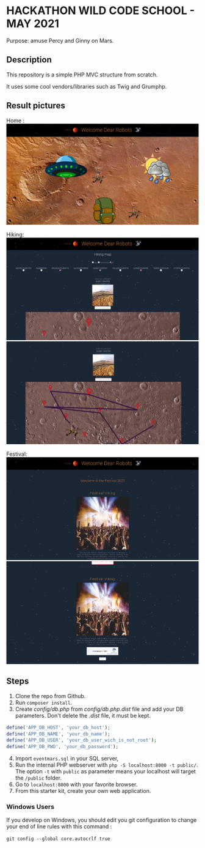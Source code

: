 # HACKATHON WILD CODE SCHOOL - MAY 2021

Purpose: amuse Percy and Ginny on Mars.

## Description

This repository is a simple PHP MVC structure from scratch.

It uses some cool vendors/libraries such as Twig and Grumphp.

## Result pictures

Home :
![Home picture](home.png)

Hiking:
![Hiking picture 1](interest_point.png)
![Hiking picture 2](robot_move.png)

Festival:
![Festival picture 1](festival.png)
![Festival picture 2](captcha_festival.png)

## Steps

1. Clone the repo from Github.
2. Run `composer install`.
3. Create *config/db.php* from *config/db.php.dist* file and add your DB parameters. Don't delete the *.dist* file, it must be kept.
```php
define('APP_DB_HOST', 'your_db_host');
define('APP_DB_NAME', 'your_db_name');
define('APP_DB_USER', 'your_db_user_wich_is_not_root');
define('APP_DB_PWD', 'your_db_password');
```
4. Import `eventmars.sql` in your SQL server,
5. Run the internal PHP webserver with `php -S localhost:8000 -t public/`. The option `-t` with `public` as parameter means your localhost will target the `/public` folder.
6. Go to `localhost:8000` with your favorite browser.
7. From this starter kit, create your own web application.

### Windows Users

If you develop on Windows, you should edit you git configuration to change your end of line rules with this command :

`git config --global core.autocrlf true`
